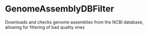 # GenomeAssemblyDBFilter
Downloads and checks genome assemblies from the NCBI database, allowing for filtering of bad quality ones
